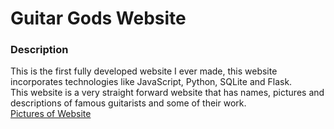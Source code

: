 # Guitar Gods Website
### Description
This is the first fully developed website I ever made, this website incorporates technologies like JavaScript, Python, SQLite and Flask.  
This website is a very straight forward website that has names, pictures and descriptions of famous guitarists and some of their work.  
[Pictures of Website](https://imgur.com/a/9gg7Kf8)
